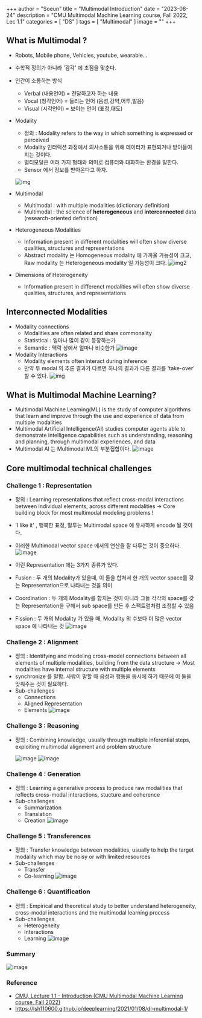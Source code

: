 +++
author = "Soeun"
title = "Multimodal Introduction"
date = "2023-08-24"
description = "CMU Multimodal Machine Learning course, Fall 2022, Lec 1.1"
categories = [
    "DS"
]
tags = [
    "Multimodal"
]
image = ""
+++

## What is Multimodal ?
- Robots, Mobile phone, Vehicles, youtube, wearable...
- 수학적 정의가 아니라 '감각' 에 초점을 맞춘다.
- 인간이 소통하는 방식
  - Verbal (내용언어) = 전달하고자 하는 내용 
  - Vocal (청각언어) = 들리는 언어 (음성,강약,어투,발음)
  - Visual (시각언어) = 보이는 언어 (표정,태도)
- Modality
  - 정의 : Modality refers to the way in which something is expressed or perceived 
  - Modality 인터랙션 과정에서 의사소통을 위해 데이터가 표현되거나 받아들여지는 것이다. 
  - 멀티모달은 여러 가지 형태와 의미로 컴퓨터와 대화하는 환경을 말한다. 
  - Sensor 에서 정보를 받아온다고 하자. 

   ![img](https://github.com/ddoddii/Study-repo/assets/95014836/4027bda3-f000-4907-a8d3-0756bb95c523)
- Multimodal
  - Multimodal : with multiple modalities (dictionary definition)
  - Multimodal : the science of **heterogeneous** and **interconnected** data (research-oriented definition)
- Heterogeneous Modalities
  - Information present in different modalities will often show diverse qualities, structures and representations
  - Abstract modality 는 Homogeneous modality 에 가까울 가능성이 크고, Raw modality 는 Heterogeneous modality 일 가능성이 크다. 
    ![img2](https://github.com/ddoddii/Study-repo/assets/95014836/6261c7cd-8781-44d9-bfb3-f707977ba4ef)
- Dimensions of Heterogeneity
  - Information present in differenct modalities will often show diverse qualities, structures, and representations

## Interconnected Modalities
- Modality connections
  - Modalities are often related and share commonality
  - Statistical : 얼마나 많이 같이 등장하는가 
  - Semantic : 맥락 상에서 얼마나 비슷한가
  ![image](https://github.com/ddoddii/ddoddii.github.io/assets/95014836/b9f2964e-33bd-4938-9b28-1a8e2803c0d0)
- Modality Interactions
  - Modality elements often interact during inference
  - 만약 두 modal 의 추론 결과가 다르면 하나의 결과가 다른 결과를 'take-over' 할 수 있다.
  ![img](https://github.com/ddoddii/ddoddii.github.io/assets/95014836/86b5a082-790b-4350-9c72-98fdf58380fc)

## What is Multimodal Machine Learning?
- Multimodal Machine Learning(ML) is the study of computer algorithms that learn and improve through the use and experience of data from multiple modalities
- Multimodal Artificial Intelligence(AI) studies computer agents able to demonstrate intelligence capabilities such as understanding, reasoning and planning, through multimodal experiences, and data
- Multimodal AI 는 Multimodal ML의 부분집합이다.
    ![image](https://github.com/ddoddii/ddoddii.github.io/assets/95014836/0928226f-90b5-4ce6-bd51-d33936cefa06)

## Core multimodal technical challenges

### Challenge 1 : Representation
- 정의 : Learning representations that reflect cross-modal interactions between individual elements, across different modalities
  -> Core building block for most multimodal modeling problems !
- 'I like it' , 행복한 표정, 말투는 Multimodal space 에 유사하게 encode 될 것이다. 
- 이러한 Multimodal vector space 에서의 연산을 잘 다루는 것이 중요하다.
  ![image](https://github.com/ddoddii/ddoddii.github.io/assets/95014836/796fd86f-2333-41ed-802e-990c4799c5c4)

- 이런 Representation 에는 3가지 종류가 있다.
- Fusion : 두 개의 Modality가 있을때, 이 둘을 합쳐서 한 개의 vector space를 갖는 Representation으로 나타내는 것을 의미
-  Coordination : 두 개의 Modality를 합치는 것이 아니라 그들 각각의 space를 갖는 Representation을 구해서 sub space를 만든 후 스팩트럼처럼 조정할 수 있음
-  Fission : 두 개의 Modality 가 있을 때, Modality 의 수보다 더 많은 vector space 에 나타내는 것
  ![image](https://github.com/ddoddii/ddoddii.github.io/assets/95014836/da886fc1-cd98-471d-ae6e-ff85a510a3ed)

### Challenge 2 : Alignment
- 정의 : Identifying and modeling cross-model connections between all elements of multiple modalities, building from the data structure
  -> Most modalities have internal structure with multiple elements
- synchronize 를 말함. 사람이 말할 때 음성과 행동을 동시에 하기 때문에 이 둘을 맞춰주는 것이 필요하다.
- Sub-challenges
  - Connections
  - Aligned Representation
  - Elements
  ![image](https://github.com/ddoddii/ddoddii.github.io/assets/95014836/a1243d24-edbf-4b39-9311-2314f3bc1668)

### Challenge 3 : Reasoning
- 정의 : Combining knowledge, usually through multiple inferential steps, exploiting multimodal alignment and problem structure

  ![image](https://github.com/ddoddii/ddoddii.github.io/assets/95014836/36436831-b36c-4be7-aa7a-ba926ad60101)
  ![image](https://github.com/ddoddii/ddoddii.github.io/assets/95014836/93d1b5e3-8dc7-4f2e-bbe3-8391f67fb749)

### Challenge 4 : Generation
- 정의 : Learning a generative process to produce raw modalities that reflects cross-modal interactions, stucture and coherence
- Sub-challenges
  - Summarization
  - Translation
  - Creation
  ![image](https://github.com/ddoddii/ddoddii.github.io/assets/95014836/ae605c88-5e15-476b-a1e4-dbb7f2160603)

### Challenge 5 : Transferences
- 정의 : Transfer knowledge between modalities, usually to help the target modality which may be noisy or with limited resources
- Sub-challenges
  - Transfer
  - Co-learning
  ![image](https://github.com/ddoddii/ddoddii.github.io/assets/95014836/19c9b2bc-ca25-452e-bab8-e122d68b340c)

### Challenge 6 : Quantification
- 정의 : Empirical and theoretical study to better understand heterogeneity, cross-modal interactions and the multimodal learning process
- Sub-challenges
  - Heterogeneity
  - Interactions
  - Learning
  ![image](https://github.com/ddoddii/ddoddii.github.io/assets/95014836/5c859a5f-377e-48d7-8e7e-e1e7b07d563a)

### Summary
![image](https://github.com/ddoddii/ddoddii.github.io/assets/95014836/b9fcaf69-808f-4c85-8170-2214dc79dd1c)


### Reference
- [CMU, Lecture 1.1 - Introduction (CMU Multimodal Machine Learning course, Fall 2022)](https://www.youtube.com/watch?v=6YsbpYSO_QM)
- https://lsh110600.github.io/deeplearning/2021/01/08/dl-multimodal-1/
